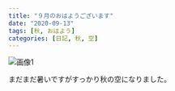 ```yaml
---
title: "９月のおはようございます"
date: "2020-09-13"
tags: [秋, おはよう]
categories: [日記, 秋, 空]
---
```


![画像1](https://assets.st-note.com/img/1599959091910-DkjLqk0qga.jpg)

まだまだ暑いですがすっかり秋の空になりました。
